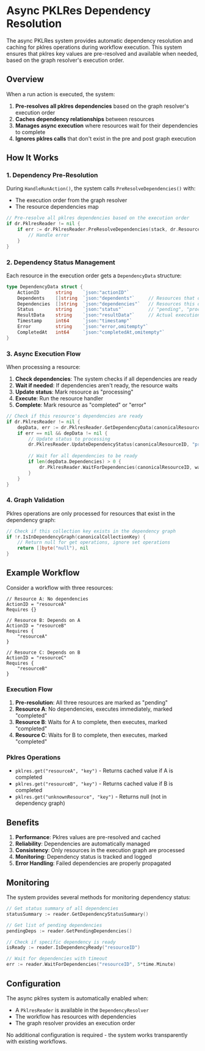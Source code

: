 # Async PKLRes Dependency Resolution

The async PKLRes system provides automatic dependency resolution and caching for pklres operations during workflow execution. This system ensures that pklres key values are pre-resolved and available when needed, based on the graph resolver's execution order.

## Overview

When a run action is executed, the system:

1. **Pre-resolves all pklres dependencies** based on the graph resolver's execution order
2. **Caches dependency relationships** between resources
3. **Manages async execution** where resources wait for their dependencies to complete
4. **Ignores pklres calls** that don't exist in the pre and post graph execution

## How It Works

### 1. Dependency Pre-Resolution

During `HandleRunAction()`, the system calls `PreResolveDependencies()` with:
- The execution order from the graph resolver
- The resource dependencies map

```go
// Pre-resolve all pklres dependencies based on the execution order
if dr.PklresReader != nil {
    if err := dr.PklresReader.PreResolveDependencies(stack, dr.ResourceDependencies); err != nil {
        // Handle error
    }
}
```

### 2. Dependency Status Management

Each resource in the execution order gets a `DependencyData` structure:

```go
type DependencyData struct {
    ActionID      string    `json:"actionID"`
    Dependents    []string  `json:"dependents"`     // Resources that depend on this
    Dependencies  []string  `json:"dependencies"`   // Resources this depends on
    Status        string    `json:"status"`         // "pending", "processing", "completed", "error"
    ResultData    string    `json:"resultData"`     // Actual execution results
    Timestamp     int64     `json:"timestamp"`
    Error         string    `json:"error,omitempty"`
    CompletedAt   int64     `json:"completedAt,omitempty"`
}
```

### 3. Async Execution Flow

When processing a resource:

1. **Check dependencies**: The system checks if all dependencies are ready
2. **Wait if needed**: If dependencies aren't ready, the resource waits
3. **Update status**: Mark resource as "processing"
4. **Execute**: Run the resource handler
5. **Complete**: Mark resource as "completed" or "error"

```go
// Check if this resource's dependencies are ready
if dr.PklresReader != nil {
    depData, err := dr.PklresReader.GetDependencyData(canonicalResourceID)
    if err == nil && depData != nil {
        // Update status to processing
        dr.PklresReader.UpdateDependencyStatus(canonicalResourceID, "processing", "", nil)
        
        // Wait for all dependencies to be ready
        if len(depData.Dependencies) > 0 {
            dr.PklresReader.WaitForDependencies(canonicalResourceID, waitTimeout)
        }
    }
}
```

### 4. Graph Validation

Pklres operations are only processed for resources that exist in the dependency graph:

```go
// Check if this collection key exists in the dependency graph
if !r.IsInDependencyGraph(canonicalCollectionKey) {
    // Return null for get operations, ignore set operations
    return []byte("null"), nil
}
```

## Example Workflow

Consider a workflow with three resources:

```apl
// Resource A: No dependencies
ActionID = "resourceA"
Requires {}

// Resource B: Depends on A
ActionID = "resourceB"
Requires {
    "resourceA"
}

// Resource C: Depends on B
ActionID = "resourceC"
Requires {
    "resourceB"
}
```

### Execution Flow

1. **Pre-resolution**: All three resources are marked as "pending"
2. **Resource A**: No dependencies, executes immediately, marked "completed"
3. **Resource B**: Waits for A to complete, then executes, marked "completed"
4. **Resource C**: Waits for B to complete, then executes, marked "completed"

### Pklres Operations

- `pklres.get("resourceA", "key")` - Returns cached value if A is completed
- `pklres.get("resourceB", "key")` - Returns cached value if B is completed
- `pklres.get("unknownResource", "key")` - Returns null (not in dependency graph)

## Benefits

1. **Performance**: Pklres values are pre-resolved and cached
2. **Reliability**: Dependencies are automatically managed
3. **Consistency**: Only resources in the execution graph are processed
4. **Monitoring**: Dependency status is tracked and logged
5. **Error Handling**: Failed dependencies are properly propagated

## Monitoring

The system provides several methods for monitoring dependency status:

```go
// Get status summary of all dependencies
statusSummary := reader.GetDependencyStatusSummary()

// Get list of pending dependencies
pendingDeps := reader.GetPendingDependencies()

// Check if specific dependency is ready
isReady := reader.IsDependencyReady("resourceID")

// Wait for dependencies with timeout
err := reader.WaitForDependencies("resourceID", 5*time.Minute)
```

## Configuration

The async pklres system is automatically enabled when:
- A `PklresReader` is available in the `DependencyResolver`
- The workflow has resources with dependencies
- The graph resolver provides an execution order

No additional configuration is required - the system works transparently with existing workflows. 
